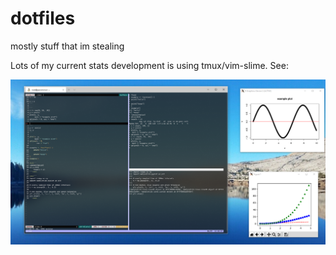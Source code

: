 # dotfiles
mostly stuff that im stealing

Lots of my current stats development is using tmux/vim-slime.
See:

![](slime_setup.PNG)
